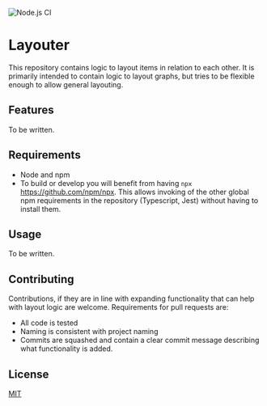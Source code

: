 ![Node.js CI](https://github.com/ruffythepirate/ts-layouter/workflows/Node.js%20CI/badge.svg)


# Layouter

This repository contains logic to layout items in relation to each other. It is primarily intended to contain logic to layout graphs, but tries to be flexible enough to allow general layouting.

## Features

To be written.

## Requirements

* Node and npm
* To build or develop you will benefit from having `npx` https://github.com/npm/npx. This allows invoking of the other global npm requirements in the repository (Typescript, Jest) without having to install them.

## Usage

To be written.

## Contributing

Contributions, if they are in line with expanding functionality that can help with layout logic are welcome. Requirements for pull requests are:
* All code is tested
* Naming is consistent with project naming
* Commits are squashed and contain a clear commit message describing what functionality is added.

## License

[MIT](./LICENSE)
